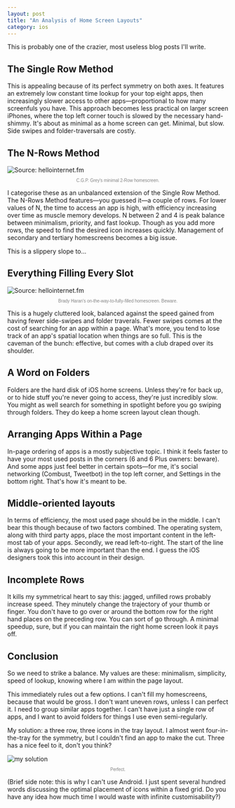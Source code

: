 ```yaml
---
layout: post
title: "An Analysis of Home Screen Layouts"
category: ios
---
```


This is probably one of the crazier, most useless blog posts I'll write.

## The Single Row Method
This is appealing because of its perfect symmetry on both axes. It features an extremely low constant time lookup for your top eight apps, then increasingly slower access to other apps—proportional to how many screenfuls you have. This approach becomes less practical on larger screen iPhones, where the top left corner touch is slowed by the necessary hand-shimmy. It's about as minimal as a home screen can get. Minimal, but slow. Side swipes and folder-traversals are costly.

## The N-Rows Method

![Source: hellointernet.fm](https://static.squarespace.com/static/52d66949e4b0a8cec3bcdd46/t/5438203fe4b0e147a5dced92/1412964427553/)
<small style="display:block;text-align:center;color:gray;font-weight:100;font-size:10px;font-family:Helvetica;margin-top:2%;">C.G.P. Grey's minimal 2-Row homescreen.</small>

I categorise these as an unbalanced extension of the Single Row Method. The N-Rows Method features—you guessed it—a couple of rows. For lower values of N, the time to access an app is high, with efficiency increasing over time as muscle memory develops. N between 2 and 4 is peak balance between minimalism, priority, and fast lookup. Though as you add more rows, the speed to find the desired icon increases quickly. Management of secondary and tertiary homescreens becomes a big issue.

This is a slippery slope to...

## Everything Filling Every Slot

![Source: hellointernet.fm](https://static.squarespace.com/static/52d66949e4b0a8cec3bcdd46/t/54382061e4b0e147a5dcedfa/1412964451981/)
<small style="display:block;text-align:center;color:gray;font-weight:100;font-size:10px;font-family:Helvetica;margin-top:2%;">Brady Haran's on-the-way-to-fully-filled homescreen. Beware.</small>

This is a hugely cluttered look, balanced against the speed gained from having fewer side-swipes and folder traverals. Fewer swipes comes at the cost of searching for an app within a page. What's more, you tend to lose track of an app's spatial location when things are so full. This is the caveman of the bunch: effective, but comes with a club draped over its shoulder.

## A Word on Folders
Folders are the hard disk of iOS home screens. Unless they're for back up, or to hide stuff you're never going to access, they're just incredibly slow. You might as well search for something in spotlight before you go swiping through folders. They do keep a home screen layout clean though.

## Arranging Apps Within a Page
In-page ordering of apps is a mostly subjective topic. I think it feels faster to have your most used posts in the corners (6 and 6 Plus owners: beware). And some apps just feel better in certain spots—for me, it's social networking (Combust, Tweetbot) in the top left corner, and Settings in the bottom right. That's how it's meant to be.

## Middle-oriented layouts
In terms of efficiency, the most used page should be in the middle. I can't bear this though because of two factors combined. The operating system, along with third party apps, place the most important content in the left-most tab of your apps. Secondly, we read left-to-right. The start of the line is always going to be more important than the end. I guess the iOS designers took this into account in their design.

## Incomplete Rows
It kills my symmetrical heart to say this: jagged, unfilled rows probably increase speed. They minutely change the trajectory of your thumb or finger. You don't have to go over or around the bottom row for the right hand places on the preceding row. You can sort of go through. A minimal speedup, sure, but if you can maintain the right home screen look it pays off.

## Conclusion
So we need to strike a balance. My values are these: minimalism, simplicity, speed of lookup, knowing where I am within the page layout.

This immediately rules out a few options. I can't fill my homescreens, because that would be gross. I don't want uneven rows, unless I can perfect it. I need to group similar apps together. I can't have just a single row of apps, and I want to avoid folders for things I use even semi-regularly.

My solution: a three row, three icons in the tray layout. I almost went four-in-the-tray for the symmetry, but I couldn't find an app to make the cut. Three has a nice feel to it, don't you think?

![my solution](http://i.imgur.com/idcSo62.png)
<small style="display:block;text-align:center;color:gray;font-weight:100;font-size:10px;font-family:Helvetica;margin-top:2%;">Perfect.</small>

(Brief side note: this is why I can't use Android. I just spent several hundred words discussing the optimal placement of icons within a fixed grid. Do you have any idea how much time I would waste with infinite customisability?)